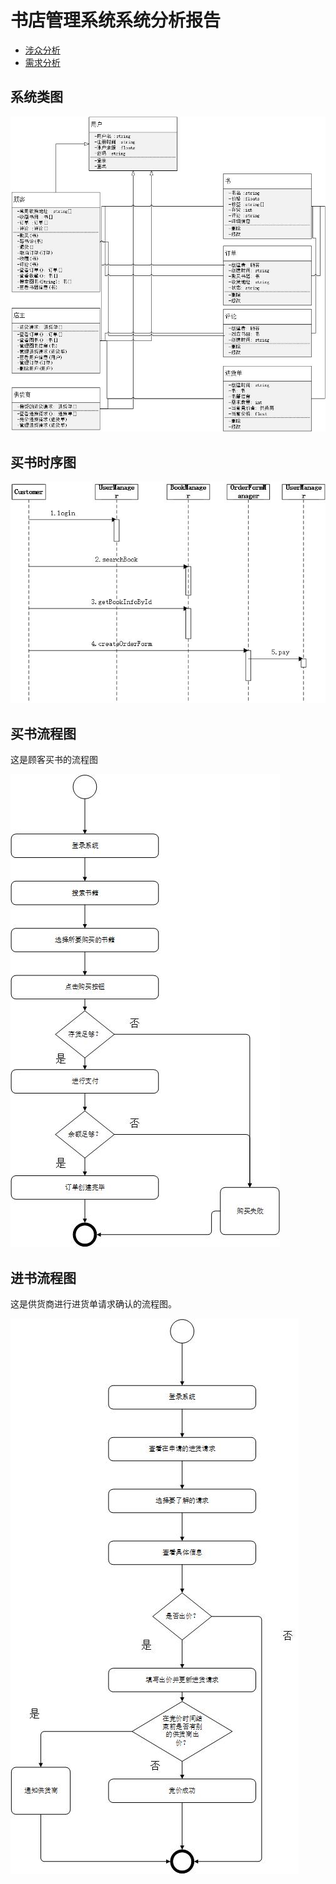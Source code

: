 # 书店管理系统系统分析报告


- [涉众分析](/作业3/书店管理系统涉众分析.md)
- [需求分析](/作业4/书店管理系统需求分析.md)


## 系统类图

![类图](/作业5/类图.jpg)

## 买书时序图

![时序](/作业5/买书时序图.jpg)

## 买书流程图

这是顾客买书的流程图

![买书](/作业5/买书.jpg)

## 进书流程图

这是供货商进行进货单请求确认的流程图。

![进书](/作业5/进书.jpg)
